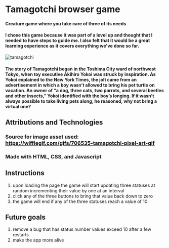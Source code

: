 # Tamagotchi browser game
#### Creature game where you take care of three of its needs
#### I chose this game because it was part of a level up and thought that I needed to have steps to guide me. I also felt that it would be a great learning experience as it covers everything we've done so far.


![tamagotchi](https://github.com/kadellopez/Tamagotchi-Game-Project/assets/162838334/004c8419-3b21-4af5-a9a6-777e11712a31)

#### The story of Tamagotchi began in the Toshima City ward of northwest Tokyo, when toy executive Akihiro Yokoi was struck by inspiration. As Yokoi explained to the New York Times, the jolt came from an advertisement in which a boy wasn’t allowed to bring his pet turtle on vacation. An owner of “a dog, three cats, two parrots, and several beetles and other insects,” Yokoi identified with the boy’s longing. If it wasn’t always possible to take living pets along, he reasoned, why not bring a virtual one?


## Attributions and Technologies
### Source for image asset used: https://wifflegif.com/gifs/706535-tamagotchi-pixel-art-gif

### Made with HTML, CSS, and Javascript

## Instructions
1. upon loading the page the game will start updating three statuses at random incrementing their value by one at an interval
2. click any of the three buttons to bring that value back down to zero
3. the game will end if any of the three statuses reach a value of 10

## Future goals
1. remove a bug that has status number values exceed 10 after a few restarts
2. make the app more alive 
